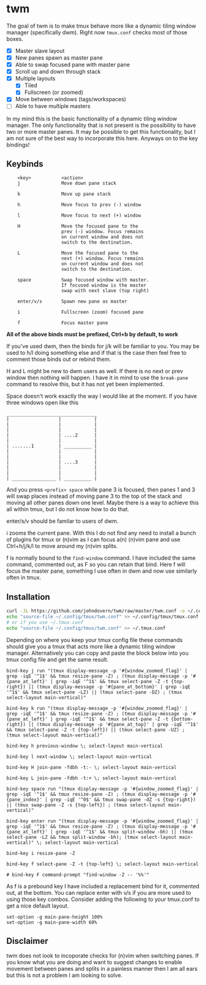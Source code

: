 # twm

The goal of twm is to make tmux behave more like a dynamic tiling window
manager (specifically dwm). Right now `tmux.conf` checks most of those boxes.
- [X] Master slave layout
- [X] New panes spawn as master pane
- [X] Able to swap focused pane with master pane
- [X] Scroll up and down through stack
- [X] Multiple layouts
  - [X] Tiled
  - [X] Fullscreen (or zoomed)
- [X] Move between windows (tags/workspaces)
- [ ] Able to have multiple masters

In my mind this is the basic functionality of a dynamic tiling window manager.
The only functionality that is not present is the possibility to have two or
more master panes. It may be possible to get this functionality, but I am not
sure of the best way to incorporate this here. Anyways on to the key bindings!
## Keybinds
```
    <key>           <action>
    j               Move down pane stack

    k               Move up pane stack

    h               Move focus to prev (-) window

    l               Move focus to next (+) window

    H               Move the focused pane to the
                    prev (-) window. Focus remains
                    on current window and does not
                    switch to the destination.

    L               Move the focused pane to the
                    next (+) window. Focus remains
                    on current window and does not
                    switch to the destination.

    space           Swap focused window with master.
                    If focused window is the master
                    swap with next slave (top right)

    enter/v/s       Spawn new pane as master

    i               Fullscreen (zoom) focused pane

    f               Focus master pane
```
**All of the above binds must be prefixed, Ctrl+b by default, to work**

If you've used dwm, then the binds for j/k will be familiar to you.
You may be used to h/l doing something else and if that is the case
then feel free to comment those binds out or rebind them.

H and L might be new to dwm users as well. If there is no next or prev window
then nothing will happen. I have it in mind to use the `break-pane` command to
resolve this, but it has not yet been implemented.

Space doesn't work exactly the way I would like at the moment. If you have
three windows open like this
```
_________________________________
|                  |            |
|                  |            |
|                  |            |
|                  | ....2      |
|                  |            |
| .......1         | __________ |
|                  |            |
|                  |            |
|                  | ....3      |
|                  |            |
|                  |            |
| ________________ | __________ |
```
And you press `<prefix> space` while pane 3 is focused, then panes 1 and 3 will
swap places instead of moving pane 3 to the top of the stack and moving all
other panes down one level. Maybe there is a way to achieve this all within
tmux, but I do not know how to do that.

<prefix> enter/s/v should be familar to users of dwm.

<prefix> i zooms the current pane. With this I do not find any need to install
a bunch of plugins for tmux or (n)vim as I can focus a(n) (n)vim pane and use
Ctrl+h/j/k/l to move around my (n)vim splits.

<prefix> f is normally bound to the `find-window` command. I have included the
same command, commented out, as <prefix> F so you can retain that bind. Here
<prefix> f will focus the master pane, something I use often in dwm and now use
similarly often in tmux.
## Installation
```bash
curl -JL https://github.com/johndovern/twm/raw/master/twm.conf -o ~/.config/tmux/twm.conf
echo "source-file ~/.config/tmux/twm.conf" >> ~/.config/tmux/tmux.conf
# or if you use ~/.tmux.conf
echo "source-file ~/.config/tmux/twm.conf" >> ~/.tmux.conf
```
Depending on where you keep your tmux config file these commands should give you
a tmux that acts more like a dynamic tiling window manager. Alternatively you can
copy and paste the block below into you tmux config file and get the same result.
```
bind-key j run "(tmux display-message -p '#{window_zoomed_flag}' | grep -iqE '^1$' && tmux resize-pane -Z) ; (tmux display-message -p '#{pane_at_left}' | grep -iqE '^1$' && tmux select-pane -Z -t {top-right}) || (tmux display-message -p '#{pane_at_bottom}' | grep -iqE '^1$' && tmux select-pane -LZ) || (tmux select-pane -DZ) ; (tmux select-layout main-vertical)"

bind-key k run "(tmux display-message -p '#{window_zoomed_flag}' | grep -iqE '^1$' && tmux resize-pane -Z) ; (tmux display-message -p '#{pane_at_left}' | grep -iqE '^1$' && tmux select-pane -Z -t {bottom-right}) || (tmux display-message -p '#{pane_at_top}' | grep -iqE '^1$' && tmux select-pane -Z -t {top-left}) || (tmux select-pane -UZ) ; (tmux select-layout main-vertical)"

bind-key h previous-window \; select-layout main-vertical

bind-key l next-window \; select-layout main-vertical

bind-key H join-pane -fdbh -t:- \; select-layout main-vertical

bind-key L join-pane -fdbh -t:+ \; select-layout main-vertical

bind-key space run "(tmux display-message -p '#{window_zoomed_flag}' | grep -iqE '^1$' && tmux resize-pane -Z) ; (tmux display-message -p '#{pane_index}' | grep -iqE '^0$' && tmux swap-pane -dZ -s {top-right}) || (tmux swap-pane -Z -s {top-left}) ; (tmux select-layout main-vertical)"

bind-key enter run "(tmux display-message -p '#{window_zoomed_flag}' | grep -iqE '^1$' && tmux resize-pane -Z) ; (tmux display-message -p '#{pane_at_left}' | grep -iqE '^1$' && tmux split-window -bh) || (tmux select-pane -LZ && tmux split-window -bh); (tmux select-layout main-vertical)" \; select-layout main-vertical

bind-key i resize-pane -Z

bind-key f select-pane -Z -t {top-left} \; select-layout main-vertical

# bind-key F command-prompt "find-window -Z -- '%%'"
```
As <prefix> f is a prebound key I have included a replacement bind for it,
commented out, at the bottom. You can replace enter with v/s if you are more
used to using those key combos. Consider adding the following to your
tmux.conf to get a nice default layout.
```
set-option -g main-pane-height 100%
set-option -g main-pane-width 60%
```
## Disclaimer
twm does not look to incoporate checks for (n)vim when switching panes. If you
know what you are doing and want to suggest changes to enable movement between
panes and splits in a painless manner then I am all ears but this is not a
problem I am looking to solve.
